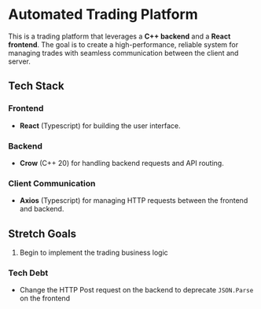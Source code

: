 # Automated Trading Platform

This is a trading platform that leverages a **C++ backend** and a **React frontend**. The goal is to create a high-performance, reliable system for managing trades with seamless communication between the client and server.

## Tech Stack

### Frontend

- **React** (Typescript) for building the user interface.

### Backend

- **Crow** (C++ 20) for handling backend requests and API routing.

### Client Communication

- **Axios** (Typescript) for managing HTTP requests between the frontend and backend.

## Stretch Goals

1. Begin to implement the trading business logic

### Tech Debt

- Change the HTTP Post request on the backend to deprecate `JSON.Parse` on the frontend
